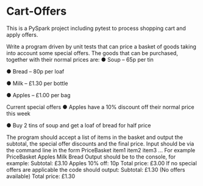 # Cart-Offers
This is a PySpark project including pytest to process shopping cart and apply offers.

Write a program driven by unit tests that can price a basket of goods taking into account some special offers.
The goods that can be purchased, together with their normal prices are:
● Soup – 65p per tin

● Bread – 80p per loaf

● Milk – £1.30 per bottle

● Apples – £1.00 per bag

Current special offers
● Apples have a 10% discount off their normal price this week

● Buy 2 tins of soup and get a loaf of bread for half price

The program should accept a list of items in the basket and output the subtotal, the special offer discounts and the final price.
Input should be via the command line in the form PriceBasket item1 item2 item3 ...
For example
PriceBasket Apples Milk Bread
Output should be to the console, for example:
Subtotal: £3.10
Apples 10% off: 10p
Total price: £3.00
If no special offers are applicable the code should output:
Subtotal: £1.30
(No offers available)
Total price: £1.30
